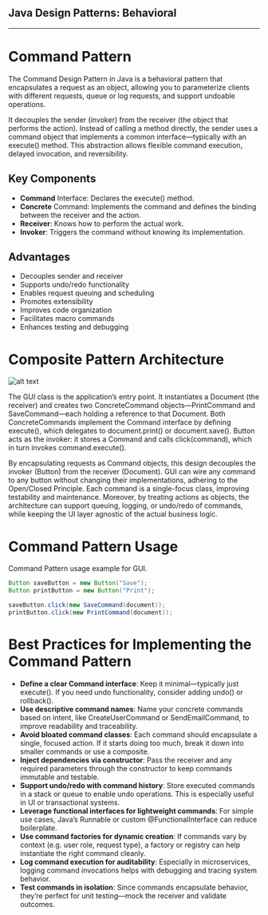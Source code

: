 ## Java Design Patterns: Behavioral

---

# Command Pattern
The Command Design Pattern in Java is a behavioral pattern that encapsulates a request as an object, allowing you to parameterize clients with different requests, queue or log requests, and support undoable operations.

It decouples the sender (invoker) from the receiver (the object that performs the action). Instead of calling a method directly, the sender uses a command object that implements a common interface—typically with an execute() method. This abstraction allows flexible command execution, delayed invocation, and reversibility.

## Key Components
- **Command** Interface: Declares the execute() method.
- **Concrete** Command: Implements the command and defines the binding between the receiver and the action.
- **Receiver**: Knows how to perform the actual work.
- **Invoker**: Triggers the command without knowing its implementation.

## Advantages
- Decouples sender and receiver
- Supports undo/redo functionality
- Enables request queuing and scheduling
- Promotes extensibility
- Improves code organization
- Facilitates macro commands
- Enhances testing and debugging

# Composite Pattern Architecture

![alt text](src/main/resources/CommandPattern.svg)

The GUI class is the application’s entry point. It instantiates a Document (the receiver) and creates two ConcreteCommand objects—PrintCommand and SaveCommand—each holding a reference to that Document. Both ConcreteCommands implement the Command interface by defining execute(), which delegates to document.print() or document.save(). Button acts as the invoker: it stores a Command and calls click(command), which in turn invokes command.execute().

By encapsulating requests as Command objects, this design decouples the invoker (Button) from the receiver (Document). GUI can wire any command to any button without changing their implementations, adhering to the Open/Closed Principle. Each command is a single-focus class, improving testability and maintenance. Moreover, by treating actions as objects, the architecture can support queuing, logging, or undo/redo of commands, while keeping the UI layer agnostic of the actual business logic.

# Command Pattern Usage

Command Pattern usage example for GUI.
```java
Button saveButton = new Button("Save");
Button printButton = new Button("Print");

saveButton.click(new SaveCommand(document));
printButton.click(new PrintCommand(document));
```

# Best Practices for Implementing the Command Pattern
- **Define a clear Command interface**: Keep it minimal—typically just execute(). If you need undo functionality, consider adding undo() or rollback().
- **Use descriptive command names**: Name your concrete commands based on intent, like CreateUserCommand or SendEmailCommand, to improve readability and traceability.
- **Avoid bloated command classes**: Each command should encapsulate a single, focused action. If it starts doing too much, break it down into smaller commands or use a composite.
- **Inject dependencies via constructor**: Pass the receiver and any required parameters through the constructor to keep commands immutable and testable.
- **Support undo/redo with command history**: Store executed commands in a stack or queue to enable undo operations. This is especially useful in UI or transactional systems.
- **Leverage functional interfaces for lightweight commands**: For simple use cases, Java’s Runnable or custom @FunctionalInterface can reduce boilerplate.
- **Use command factories for dynamic creation**: If commands vary by context (e.g. user role, request type), a factory or registry can help instantiate the right command cleanly.
- **Log command execution for auditability**: Especially in microservices, logging command invocations helps with debugging and tracing system behavior.
- **Test commands in isolation**: Since commands encapsulate behavior, they’re perfect for unit testing—mock the receiver and validate outcomes.
